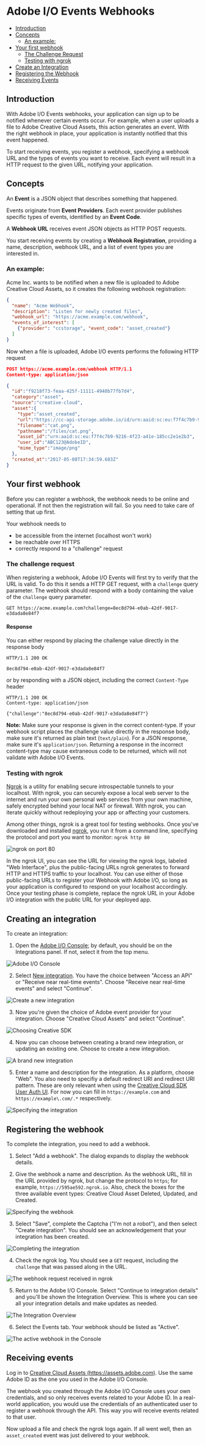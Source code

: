 # Adobe I/O Events Webhooks

- [Introduction](#org3786b01)
- [Concepts](#org81068e4)
  - [An example:](#org07fb732)
- [Your first webhook](#orgbb36f22)
  - [The Challenge Request](#orgec22b7a)
  - [Testing with ngrok](#org1762841)
- [Create an Integration](#org926a538)
- [Registering the Webhook](#orgef08b06)
- [Receiving Events](#orgecb4ae5)


<a id="org3786b01"></a>

## Introduction

With Adobe I/O Events webhooks, your application can sign up to be notified whenever certain events occur. For example, when a user uploads a file to Adobe Creative Cloud Assets, this action generates an event. With the right webhook in place, your application is instantly notified that this event happened.

To start receiving events, you register a webhook, specifying a webhook URL and the types of events you want to receive. Each event will result in a HTTP request to the given URL, notifying your application.


<a id="org81068e4"></a>

## Concepts

An **Event** is a JSON object that describes something that happened.

Events originate from **Event Providers**. Each event provider publishes specific types of events, identified by an **Event Code**.

A **Webhook URL** receives event JSON objects as HTTP POST requests.

You start receiving events by creating a **Webhook Registration**, providing a name, description, webhook URL, and a list of event types you are interested in.


<a id="org07fb732"></a>

### An example:

Acme Inc. wants to be notified when a new file is uploaded to Adobe Creative Cloud Assets, so it creates the following webhook registration:

```json
{
  "name": "Acme Webhook",
  "description": "Listen for newly created files",
  "webhook_url": "https://acme.example.com/webhook",
  "events_of_interest": [
    {"provider": "ccstorage", "event_code": "asset_created"}
  ]
}
```

Now when a file is uploaded, Adobe I/O events performs the following HTTP request

```json
POST https://acme.example.com/webhook HTTP/1.1
Content-type: application/json

{
  "id":"f9218f73-feaa-425f-11111-4940b77fb7d4",
  "category":"asset",
  "source":"creative-cloud",
  "asset":{
    "type":"asset_created",
    "url":"https://cc-api-storage.adobe.io/id/urn:aaid:sc:eu:f7f4c7b9-9216-4f23-a41e-111111111111",
    "filename":"cat.png",
    "pathname":"/files/cat.png",
    "asset_id":"urn:aaid:sc:eu:f7f4c7b9-9216-4f23-a41e-185cc2e1e2b3",
    "user_id":"ABC123@AdobeID",
    "mime_type":"image/png"
  },
  "created_at":"2017-05-08T17:34:59.683Z"
}
```


<a id="orgbb36f22"></a>

## Your first webhook

Before you can register a webhook, the webhook needs to be online and operational. If not then the registration will fail. So you need to take care of setting that up first.

Your webhook needs to

-   be accessible from the internet (localhost won't work)
-   be reachable over HTTPS
-   correctly respond to a "challenge" request


<a id="orgec22b7a"></a>

### The challenge request

When registering a webhook, Adobe I/O Events will first try to verify that the URL is valid. To do this it sends a HTTP GET request, with a `challenge` query parameter. The webhook should respond with a body containing the value of the `challenge` query parameter.

```
GET https://acme.example.com?challenge=8ec8d794-e0ab-42df-9017-e3dada8e84f7
```

#### Response

You can either respond by placing the challenge value directly in the response body

```restclient
HTTP/1.1 200 OK

8ec8d794-e0ab-42df-9017-e3dada8e84f7
```

or by responding with a JSON object, including the correct `Content-Type` header

```restclient
HTTP/1.1 200 OK
Content-type: application/json

{"challenge":"8ec8d794-e0ab-42df-9017-e3dada8e84f7"}
```
**Note:** Make sure your response is given in the correct content-type. If your webhook script places the challenge value directly in the response body, make sure it's returned as plain text (`text/plain`). For a JSON response, make sure it's `application/json`. Returning a response in the incorrect content-type may cause extraneous code to be returned, which will not validate with Adobe I/O Events.

<a id="org1762841"></a>

### Testing with ngrok
[Ngrok](https://ngrok.com/) is a utility for enabling secure introspectable tunnels to your localhost. With ngrok, you can securely expose a local web server to the internet and run your own personal web services from your own machine, safely encrypted behind your local NAT or firewall. With ngrok, you can iterate quickly without redeploying your app or affecting your customers. 

Among other things, ngrok is a great tool for testing webhooks. Once you've downloaded and installed [ngrok](https://ngrok.com/), you run it from a command line, specifying the protocol and port you want to monitor:
```ngrok http 80```

![ngrok on port 80](../img/ngrok.png "ngrok on port 80")

In the ngrok UI, you can see the URL for viewing the ngrok logs, labeled "Web Interface", plus the public-facing URLs ngrok generates to forward HTTP and HTTPS traffic to your localhost. You can use either of those public-facing URLs to register your Webhook with Adobe I/O, so long as your application is configured to respond on your localhost accordingly. Once your testing phase is complete, replace the ngrok URL in your Adobe I/O integration with the public URL for your deployed app.

<a id="org926a538"></a>

## Creating an integration

To create an integration:

1. Open the [Adobe I/O Console](http://console.adobe.io/); by default, you should be on the Integrations panel. If not, select it from the top menu.  
  
  ![Adobe I/O Console](../img/Console_1.png "Adobe I/O Console")  
  
2. Select [New integration](https://console.adobe.io/integrations/new). You have the choice between "Access an API" or "Receive near real-time events". Choose "Receive near real-time events" and select "Continue".  
  
  ![Create a new integration](../img/Console_2.png "Create a new integration")  
  
3. Now you're given the choice of Adobe event provider for your integration. Choose "Creative Cloud Assets" and select "Continue".  
  
  ![Choosing Creative SDK](../img/Console_3.png "Choosing Creative SDK")  
  
4. Now you can choose between creating a brand new integration, or updating an existing one. Choose to create a new integration.  
  
  ![A brand new integration](../img/Console_4.png "A brand new integration")  
  
5. Enter a name and description for the integration. As a platform, choose "Web". You also need to specifiy a default redirect URI and redirect URI pattern. These are only relevant when using the [Creative Cloud SDK User Auth UI](https://creativesdk.adobe.com/docs/web/#/articles/userauthui/index.html). For now you can fill in `https://example.com` and `https://example\.com/.*` respectively.  
  
  ![Specifying the integration](../img/Console_5.png "Specifying the integration")  

<a id="orgef08b06"></a>

## Registering the webhook

To complete the integration, you need to add a webhook. 

1. Select "Add a webhook". The dialog expands to display the webhook details.  

2. Give the webhook a name and description. As the webhook URL, fill in the URL provided by ngrok, but change the protocol to `https`; for example,  `https://595ae592.ngrok.io`. Also, check the boxes for the three available event types: Creative Cloud Asset Deleted, Updated, and Created.  
  
  ![Specifying the webhook](../img/Console_6.png "Specifying the webhook")  

3. Select "Save", complete the Captcha ("I'm not a robot"), and then select "Create integration". You should see an acknowledgement that your integration has been created. 
  
  ![Completing the integration](../img/Console_7.png "Completing the integration")  

4. Check the ngrok log. You should see a `GET` request, including the `challenge` that was passed along in the URL.  
  
  ![The webhook request received in ngrok](../img/ngrok_2.png "The webhook request received in ngrok")  

5. Return to the Adobe I/O Console. Select "Continue to integration details" and you'll be shown the Integration Overview. This is where you can see all your integration details and make updates as needed.  
  
  ![The Integration Overview](../img/Console_8.png "The Integration Overview")  

6. Select the Events tab. Your webhook should be listed as "Active".    
  
  ![The active webhook in the Console](../img/Console_9.png "The active webhook in the Console") 

<a id="orgecb4ae5"></a>

## Receiving events

Log in to [Creative Cloud Assets (<https://assets.adobe.com>)](https://assets.adobe.com). Use the same Adobe ID as the one you used in the Adobe I/O Console.

The webhook you created through the Adobe I/O Console uses your own credentials, and so only receives events related to your Adobe ID. In a real-world application, you would use the credentials of an authenticated user to register a webhook through the API. This way you will receive events related to that user.

Now upload a file and check the ngrok logs again. If all went well, then an `asset_created` event was just delivered to your webhook.

